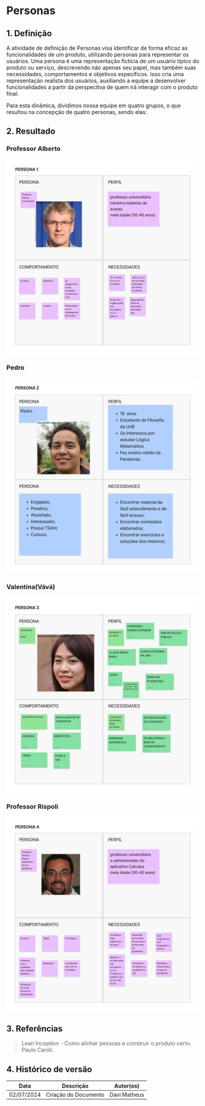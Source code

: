 # Personas

## 1. Definição

A atividade de definição de Personas visa identificar de forma eficaz as funcionalidades de um produto, utilizando personas para representar os usuários. Uma persona é uma representação fictícia de um usuário típico do produto ou serviço, descrevendo não apenas seu papel, mas também suas necessidades, comportamentos e objetivos específicos. Isso cria uma representação realista dos usuários, auxiliando a equipe a desenvolver funcionalidades a partir da perspectiva de quem irá interagir com o produto final.

Para esta dinâmica, dividimos nossa equipe em quatro grupos, o que resultou na concepção de quatro personas, sendo elas:



## 2. Resultado

### Professor Alberto 

![Persona_1](../assets/lean/personas/persona_1.png)


### Pedro

![Persona_2](../assets/lean/personas/persona_2.png)

### Valentina(Vává) 

![Persona_3](../assets/lean/personas/persona_3.png)

### Professor Rispoli 

![Persona_4](../assets/lean/personas/persona_4.png)


## 3. Referências

> Lean Inception - Como alinhar pessoas e construir o produto certo. Paulo Caroli.

## 4. Histórico de versão

|**Data**|**Descrição**|**Autor(es)**|
|--------|-------------|--------------|
|02/07/2024| Criação do Documento | Davi Matheus |
